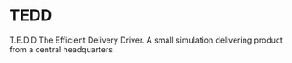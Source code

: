 # TEDD
T.E.D.D The Efficient Delivery Driver. A small simulation delivering product from a central headquarters
